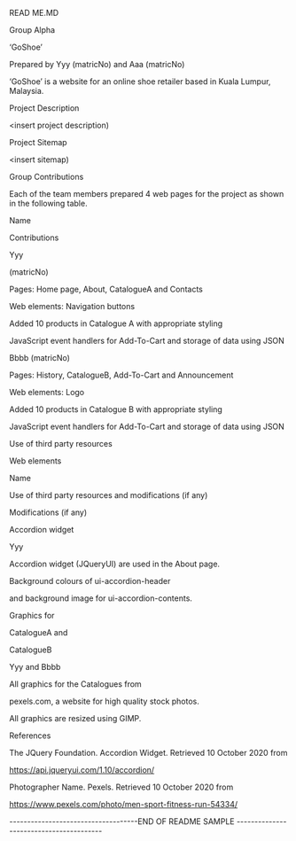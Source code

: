 
READ ME.MD 

Group Alpha 

‘GoShoe’ 

Prepared by Yyy (matricNo) and Aaa (matricNo) 

‘GoShoe’ is a website for an online shoe retailer based in Kuala Lumpur, Malaysia. 

 

 

 

Project Description 

<insert project description) 

 

Project Sitemap 

<insert sitemap) 

 

Group Contributions 

 

Each of the team members prepared 4 web pages for the project as shown in the following table. 

 

Name 

Contributions 

Yyy 

(matricNo) 

Pages: Home page, About, CatalogueA and Contacts 

 Web elements: Navigation buttons 

Added 10 products in Catalogue A with appropriate styling 

JavaScript event handlers for Add-To-Cart and storage of data using JSON 

 

Bbbb (matricNo) 

Pages: History, CatalogueB, Add-To-Cart and Announcement 

Web elements: Logo 

Added 10 products in Catalogue B with appropriate styling 

JavaScript event handlers for Add-To-Cart and storage of data using JSON 

 

 

 

 

 

 

 

 

 

 

 

 

 

 

Use of third party resources 

 

 

Web elements 

Name 

Use of third party resources and modifications (if any) 

 

Modifications (if any) 

Accordion widget 

Yyy 

 

Accordion widget (JQueryUI) are used in the About page.  

 

Background colours of ui-accordion-header 

and background image for ui-accordion-contents. 

 

Graphics for 

CatalogueA and 

CatalogueB 

Yyy and Bbbb  

All graphics for the Catalogues from 

pexels.com, a website for high quality stock photos. 

 

All graphics are resized using GIMP. 

 

References 

 

The JQuery Foundation. Accordion Widget. Retrieved 10 October 2020 from 

https://api.jqueryui.com/1.10/accordion/ 

 

Photographer Name. Pexels. Retrieved 10 October 2020 from 

https://www.pexels.com/photo/men-sport-fitness-run-54334/ 

 

------------------------------------END OF README SAMPLE ---------------------------------------- 
